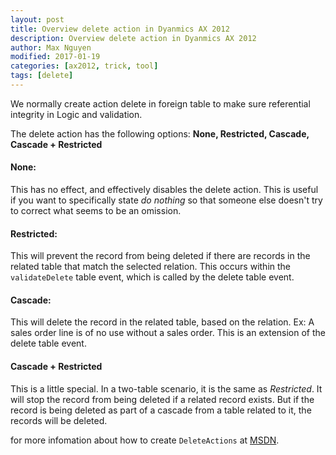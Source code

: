 ```yaml
---
layout: post
title: Overview delete action in Dyanmics AX 2012
description: Overview delete action in Dyanmics AX 2012
author: Max Nguyen
modified: 2017-01-19
categories: [ax2012, trick, tool]
tags: [delete]
---
```


We normally create action delete in foreign table to make sure referential integrity in Logic and validation.

The delete action has the following options: **None, Restricted, Cascade, Cascade + Restricted**

#### None:

This has no effect, and effectively disables the delete action. This is useful if you want to specifically state *do nothing* so that someone else doesn't try to correct what seems to be an omission.

#### Restricted:

This will prevent the record from being deleted if there are records in the related table that match the selected relation. This occurs within the `validateDelete` table event, which is called by the delete table event.

#### Cascade:

This will delete the record in the related table, based on the relation. Ex: A sales order line is of no use without a sales order. This is an extension of the delete table event.

#### Cascade + Restricted

This is a little special. In a two-table scenario, it is the same as *Restricted*. It will stop the record from being deleted if a related record exists. But if the record is being deleted as part of a cascade from a table related to it, the records will be deleted.

for more infomation about how to create `DeleteActions` at [MSDN](http://msdn.microsoft.com/enus/library/bb315018.aspx).